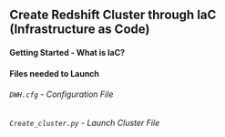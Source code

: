 ## Create Redshift Cluster through IaC (Infrastructure as Code)

#### Getting Started - What is IaC?

#### Files needed to Launch

###### `DWH.cfg` - Configuration File

###### `Create_cluster.py` - Launch Cluster File

#####
